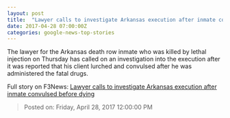 ```yaml
---
layout: post
title:  "Lawyer calls to investigate Arkansas execution after inmate convulsed before dying"
date: 2017-04-28 07:00:00Z
categories: google-news-top-stories
---
```


The lawyer for the Arkansas death row inmate who was killed by lethal injection on Thursday has called on an investigation into the execution after it was reported that his client lurched and convulsed after he was administered the fatal drugs.


Full story on F3News: [Lawyer calls to investigate Arkansas execution after inmate convulsed before dying](http://www.f3nws.com/n/hCmgMH)

> Posted on: Friday, April 28, 2017 12:00:00 PM
